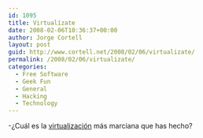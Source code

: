 ```yaml
---
id: 1095
title: Virtualí­zate
date: 2008-02-06T10:36:37+00:00
author: Jorge Cortell
layout: post
guid: http://www.cortell.net/2008/02/06/virtualizate/
permalink: /2008/02/06/virtualizate/
categories:
  - Free Software
  - Geek Fun
  - General
  - Hacking
  - Technology
---
```

-¿Cuál es la <a title="VirtualBox" target="_blank" href="http://www.virtualbox.org/wiki/Downloads">virtualización</a> más marciana que has hecho?